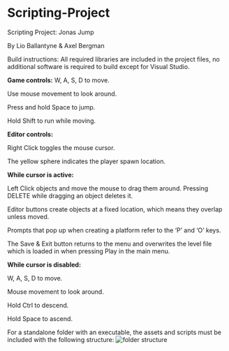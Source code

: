 # Scripting-Project
Scripting Project: Jonas Jump

By Lio Ballantyne & Axel Bergman

Build instructions: All required libraries are included in the project files, no additional software is required to build except for Visual Studio.

**Game controls:**
  W, A, S, D to move.

  Use mouse movement to look around. 

  Press and hold Space to jump.

  Hold Shift to run while moving.

**Editor controls:**

  Right Click toggles the mouse cursor.

  The yellow sphere indicates the player spawn location.

**While cursor is active:**

Left Click objects and move the mouse to drag them around.
Pressing DELETE while dragging an object deletes it.

  Editor buttons create objects at a fixed location, which means they overlap unless 
  moved.
  
  Prompts that pop up when creating a platform refer to the ‘P’ and ‘O’ keys.
  
  The Save & Exit button returns to the menu and overwrites the level file which is loaded
  in when pressing Play in the main menu.
  
**While cursor is disabled:**

  W, A, S, D to move.
  
  Mouse movement to look around.
  
  Hold Ctrl to descend.
  
  Hold Space to ascend.

For a standalone folder with an executable, the assets and scripts must be included with the following structure:
![folder structure](https://github.com/user-attachments/assets/3092f26c-e82b-4cdb-ac09-3d1530e2dfa1)
